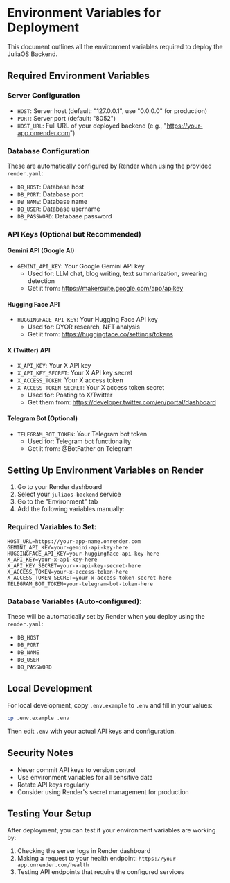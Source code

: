 # Environment Variables for Deployment

This document outlines all the environment variables required to deploy the JuliaOS Backend.

## Required Environment Variables

### Server Configuration

- `HOST`: Server host (default: "127.0.0.1", use "0.0.0.0" for production)
- `PORT`: Server port (default: "8052")
- `HOST_URL`: Full URL of your deployed backend (e.g., "https://your-app.onrender.com")

### Database Configuration

These are automatically configured by Render when using the provided `render.yaml`:

- `DB_HOST`: Database host
- `DB_PORT`: Database port
- `DB_NAME`: Database name
- `DB_USER`: Database username
- `DB_PASSWORD`: Database password

### API Keys (Optional but Recommended)

#### Gemini API (Google AI)

- `GEMINI_API_KEY`: Your Google Gemini API key
  - Used for: LLM chat, blog writing, text summarization, swearing detection
  - Get it from: https://makersuite.google.com/app/apikey

#### Hugging Face API

- `HUGGINGFACE_API_KEY`: Your Hugging Face API key
  - Used for: DYOR research, NFT analysis
  - Get it from: https://huggingface.co/settings/tokens

#### X (Twitter) API

- `X_API_KEY`: Your X API key
- `X_API_KEY_SECRET`: Your X API key secret
- `X_ACCESS_TOKEN`: Your X access token
- `X_ACCESS_TOKEN_SECRET`: Your X access token secret
  - Used for: Posting to X/Twitter
  - Get them from: https://developer.twitter.com/en/portal/dashboard

#### Telegram Bot (Optional)

- `TELEGRAM_BOT_TOKEN`: Your Telegram bot token
  - Used for: Telegram bot functionality
  - Get it from: @BotFather on Telegram

## Setting Up Environment Variables on Render

1. Go to your Render dashboard
2. Select your `juliaos-backend` service
3. Go to the "Environment" tab
4. Add the following variables manually:

### Required Variables to Set:

```
HOST_URL=https://your-app-name.onrender.com
GEMINI_API_KEY=your-gemini-api-key-here
HUGGINGFACE_API_KEY=your-huggingface-api-key-here
X_API_KEY=your-x-api-key-here
X_API_KEY_SECRET=your-x-api-key-secret-here
X_ACCESS_TOKEN=your-x-access-token-here
X_ACCESS_TOKEN_SECRET=your-x-access-token-secret-here
TELEGRAM_BOT_TOKEN=your-telegram-bot-token-here
```

### Database Variables (Auto-configured):

These will be automatically set by Render when you deploy using the `render.yaml`:

- `DB_HOST`
- `DB_PORT`
- `DB_NAME`
- `DB_USER`
- `DB_PASSWORD`

## Local Development

For local development, copy `.env.example` to `.env` and fill in your values:

```bash
cp .env.example .env
```

Then edit `.env` with your actual API keys and configuration.

## Security Notes

- Never commit API keys to version control
- Use environment variables for all sensitive data
- Rotate API keys regularly
- Consider using Render's secret management for production

## Testing Your Setup

After deployment, you can test if your environment variables are working by:

1. Checking the server logs in Render dashboard
2. Making a request to your health endpoint: `https://your-app.onrender.com/health`
3. Testing API endpoints that require the configured services
